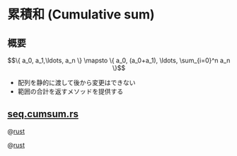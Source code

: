 # 累積和 (Cumulative sum)

## 概要

$$\{ a_0, a_1,\ldots, a_n \} \mapsto \{ a_0, (a_0+a_1), \ldots, \sum_{i=0}^n a_n \}$$

- 配列を静的に渡して後から変更はできない
- 範囲の合計を返すメソッドを提供する

## [seq.cumsum.rs](seq.cumsum.rs)

@[rust](seq.cumsum.rs)

@[rust](seq.cumsum.main.rs)

